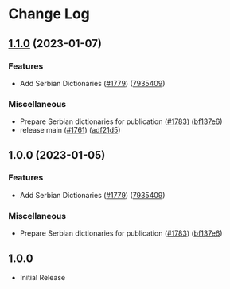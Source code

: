 # Change Log

## [1.1.0](https://github.com/ttasovac/cspell-dicts/compare/@cspell/dict-sr-latn-v1.0.0...@cspell/dict-sr-latn@1.1.0) (2023-01-07)


### Features

* Add Serbian Dictionaries ([#1779](https://github.com/ttasovac/cspell-dicts/issues/1779)) ([7935409](https://github.com/ttasovac/cspell-dicts/commit/79354094c063ecf3d70b98a5c9d53756b1a06233))


### Miscellaneous

* Prepare Serbian dictionaries for publication ([#1783](https://github.com/ttasovac/cspell-dicts/issues/1783)) ([bf137e6](https://github.com/ttasovac/cspell-dicts/commit/bf137e648670cc58670bb859510711ddfda16c33))
* release main ([#1761](https://github.com/ttasovac/cspell-dicts/issues/1761)) ([adf21d5](https://github.com/ttasovac/cspell-dicts/commit/adf21d5f6c5e7fd89674b400e12f82104258e5c5))

## 1.0.0 (2023-01-05)


### Features

* Add Serbian Dictionaries ([#1779](https://github.com/streetsidesoftware/cspell-dicts/issues/1779)) ([7935409](https://github.com/streetsidesoftware/cspell-dicts/commit/79354094c063ecf3d70b98a5c9d53756b1a06233))


### Miscellaneous

* Prepare Serbian dictionaries for publication ([#1783](https://github.com/streetsidesoftware/cspell-dicts/issues/1783)) ([bf137e6](https://github.com/streetsidesoftware/cspell-dicts/commit/bf137e648670cc58670bb859510711ddfda16c33))

## 1.0.0

- Initial Release
